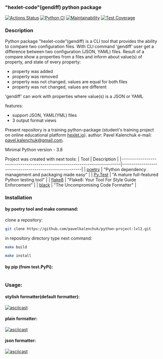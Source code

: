 ### "hexlet-code"(gendiff) python package
[![Actions Status](https://github.com/pavelkalenchuk/python-project-lvl2/workflows/hexlet-check/badge.svg)](https://github.com/pavelkalenchuk/python-project-lvl2/actions)  [![Python CI](https://github.com/pavelkalenchuk/python-project-lvl2/actions/workflows/Test.yml/badge.svg)](https://github.com/pavelkalenchuk/python-project-lvl2/actions/workflows/Test.yml)  [![Maintainability](https://api.codeclimate.com/v1/badges/501f31bcfd20c55cdb47/maintainability)](https://codeclimate.com/github/pavelkalenchuk/python-project-lvl2/maintainability)  [![Test Coverage](https://api.codeclimate.com/v1/badges/501f31bcfd20c55cdb47/test_coverage)](https://codeclimate.com/github/pavelkalenchuk/python-project-lvl2/test_coverage)

### Description
Python package "hexlet-code"(gendiff) is a CLI tool that provides the ability to compare two configuration files.
With  CLI command 'gendiff' user get a difference between two configuration (JSON, YAML) files.
Result of a compare show a properties from a files and inform about value(s) of property, and  state of every property:
 - property was added
 - property was removed
 - property was not changed, values are equal for both files
 - property was not changed, values are different

'gendiff' can work with properties where value(s) is a JSON or YAML 

features:
 - support JSON, YAML(YML) files
 - 3 output format views

Present repository is a training python-package (student's training project on online educational platform [hexlet.io](https://ru.hexlet.io/)).
author: Pavel Kalenchuk
e-mail: pavel.kalenchuk@gmail.com.

Minimal Python version - 3.8

Project was created with next tools:
| Tool                                                                        | Description                                             |
|-----------------------------------------------------------------------------|---------------------------------------------------------|
| [poetry](https://poetry.eustace.io/)                                        | "Python dependency management and packaging made easy"  |
| [Py.Test](https://pytest.org)                                               | "A mature full-featured Python testing tool"            |
| [flake8](https://flake8.pycqa.org/en/latest/)                               | "Flake8: Your Tool For Style Guide Enforcement"         |
| [black](https://black.readthedocs.io/en/stable/#)                           | "The Uncompromising Code Formatter"                     |

### Installation
#### by poetry tool and make command:
clone a repository:
```sh
git clone https://github.com/pavelkalenchuk/python-project-lvl2.git
```
in repository directory type next command:
```sh
make build
```
```sh
make install
```
#### by pip (from test.PyPi):
```sh

```


### Usage:

#### stylish formatter(default formatter):
[![asciicast](https://asciinema.org/a/OsTHFFU0mKEqplxgtAwgI1tYQ.svg)](https://asciinema.org/a/OsTHFFU0mKEqplxgtAwgI1tYQ)

#### plain formatter:
[![asciicast](https://asciinema.org/a/EP2utRC3lD0Y3IEwN9kLnmrkx.svg)](https://asciinema.org/a/EP2utRC3lD0Y3IEwN9kLnmrkx)

#### json formatter:
[![asciicast](https://asciinema.org/a/usb8X130k34Gy06UxzBlY5L1Y.svg)](https://asciinema.org/a/usb8X130k34Gy06UxzBlY5L1Y)